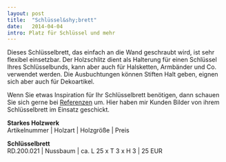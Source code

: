 ```yaml
---
layout: post
title:  "Schlüssel&shy;brett"
date:   2014-04-04 
intro: Platz für Schlüssel und mehr
---
```


Dieses Schlüsselbrett, das einfach an die Wand geschraubt wird, ist sehr flexibel einsetzbar. 
Der Holzschlitz dient als Halterung für einen Schlüssel Ihres Schlüsselbunds, 
kann aber auch für Halsketten, Armbänder und Co. verwendet werden. 
Die Ausbuchtungen können Stiften Halt geben, eignen sich aber auch für Dekoartikel. 

Wenn Sie etwas Inspiration für Ihr Schlüsselbrett benötigen, 
dann schauen Sie sich gerne bei [Referenzen][1] um. 
Hier haben mir Kunden Bilder von ihrem Schlüsselbrett im Einsatz geschickt. 


**Starkes Holzwerk**   
Artikelnummer \| Holzart \| Holzgröße \| Preis

**Schlüsselbrett**       
	RD.200.021  \| 	Nussbaum \| ca. L 25 x T 3 x H 3 \| 25 EUR


 [1]: /referenzen